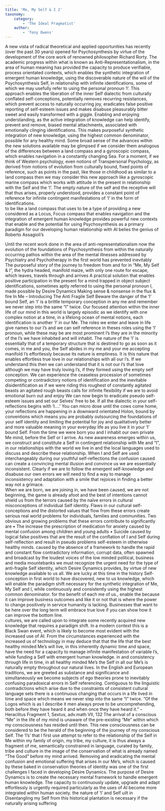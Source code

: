 ```yaml
---
title: 'Me, My Self & I 2'
taxonomy:
    category:
        - 'The Ideal Pragmatist'
    author:
        - 'Tony Owens'
---
```


A new vista of radical theoretical and applied opportunities has recently (over the past 30 years) opened for Psychosynthesis by virtue of the development of the core work of renowned philosopher Richard Rorty. The academic progress within what is known as Anti-Representationalism, in the area of human meaning has provided the capacity to produce verifiable, process orientated contexts, which enables the synthetic integration of emergent human knowledge, using the discoverable nature of the will of the Psychosynthesis Self, in relationship with infinite identifications, some of which we may usefully refer to using the personal pronoun ‘I’.
This approach enables the liberation of the inner Self dialectic from culturally conflated self-conceptions, potentially removes recurring resistances, which prevent access to naturally occurring joy, eradicates false positive reporting of self-esteem issues and makes disabuse pleasurably bitter sweet and easily transformed with a giggle.
Enabling and enjoying understanding, as the active integration of knowledge can help identify, prevent and remove, biased mental attachments, associated with emotionally clinging identifications. This makes purposeful synthetic integration of new knowledge, using the highest common denominator, possible for any healthy mind.
Some broad sense of the advances within the new solutions available may be glimpsed if we consider them analogous of the differences between a land compass and a gyroscopic compass, which enables navigation in a constantly changing Sea. For a moment, if we think of Western psychology, even notions of Transpersonal Psychology, as derived from notions of evolution from culturally bound, fixed points of reference, such as points in the past, like those in childhood as similar to a land compass then we may consider this new approach like a gyroscopic marine compass which works with attitude in the present in relationship with the Self and the ‘I’. The empty nature of the self and the receptive will that thus arises, properly understood, provides a constant point of reference for infinite contingent manifestations of ‘I’ in the form of identifications.    
to be like a land compass that uses to be a type of 
providing a new  considered as a Locus, Focus compass that enables navigation 
and the integration of emergent human knowledge provides powerful new contexts that enable 
 and the potential for using Psychosynthesis as a primary paradigm for our developing human relationship with AI belies the genius of Roberto Assagioli’s 

Until the recent work done in the area of anti-representationalism now the evolution of the foundations of Psychosynthesis from within the naturally occurring pathos within the area of the mental illnesses addressed by Psychiatry and Psychotherapy in the first world has prevented inevitably 
The purposeful story of the journey to freedom from and for in “Me, My Self & I”, the hydra headed, manifold maize, with only one route for escape, which leaves, travels through and arrives
A practical solution that enables positive participation in the present for a mind trapped in object subject identifications,  sometimes aptly referred to using the personal pronoun I, made possible by Desire Dynamics
Making sense & nonsense in the flux & fire In Me – Introducing The Anti Fragile Self
Beware the danger of the ‘I’ bound Self, an ‘I’ is a brittle temporary conception in any me and remember we never step into the same “I” twice.
Our focused attention within the inner life of our mind in this world is largely episodic as we identify with one complex notion at a time, in a lifelong ocean of mental notions, each identification is another ‘I’ in our Me. The roles we enter and leave in life give names to our I’s and we can self reference in theses roles using the ‘I’ pronoun, while these may be are most prominent I’s they are in the minority of the I’s we have inhabited and will inhabit. The nature of the ‘I’ is essentially that of a temporary structure that is destined to go as soon as it comes, in me and you, the Self abides in my me and your me accepting manifold I’s effortlessly because its nature is emptiness. It is this nature that enables effortless true love in our relationships with all our I’s. 
If we understand this then we can understand that it is not our I’s that love although we may have truly loving I’s, if they formed using the empty self conception.
We can experience the ceaseless procession of sometimes competing or contradictory notions of identification and the inevitable disidentification as if we were riding this roughest of constantly agitated beasts an agitated rough beasts calls for infinite flexibility if we are to avoid emotional burn out and enjoy
We can now begin to eradicate pseudo self-esteem issues and set our Selves’ free to be. If all the dialectic in your self-reflections begins with ‘I….’ You can micro dose until the cows come home, your reflections are happening in a downward orientated Holon, bound by conventions which means you are probably outsourcing the foundations of your self identity and limiting the potential for joy and qualitatively better and more valuable meaning in your everyday life as you live it in your ‘I’ bound Self.
From the time we were born you and I inhabit our own private Me mind, before the Self or I arrive. As new awareness emerges within us, we construct and constitute a Self in contingent relationship with Me and “I”, in our relationships with the world we live in and the local languages used to discuss and describe these relationship. 
When I and Self are used interchangeably during our youthful self-reflections the confusion caused can create a convincing mental illusion and convince us we are essentially inconsistent. Clearly if we are to follow the emergent self-knowledge and disabuse our own errors we will need to find a way to manage inconsistency and adaptation with a smile that rejoices in finding a better way not a grimace.    
When we are born, we are joining in, we have been caused, we are not beginning, the game is already afoot and the best of intentions cannot shield us from the terrors caused by the naïve errors in cultural misconceptions of individual Self identity.
Flaws in our cultural self-conceptions and the distorted values that flow from these errors create serious real world problems for individuals, families and communities. Two obvious and growing problems that these errors contribute to significantly are
•	The increase the prescription of medication for anxiety caused by mental confusion among children and young adults
•	 Suicide caused by logical false positives that are the result of the conflation of I and Self during self-reflection and result in pseudo problems self-esteem in otherwise healthy minds. 
caused by the absence of a framework to handle the rapid and constant flow contradictory information, corrupt data, often spawned and broadcast by the loudest voices of the low minded political, business and media mountebanks we must recognize the urgent need for the type of anti-fragile Self identity, which Desire Dynamics provides, by virtue of new knowledge available to us all.
We are lucky at this time in the history Self-conception in first world to have discovered, new to us knowledge, which will enable the paradigm shift necessary for the synthetic integration of Me, My Self and I, while continuously and consistently using the highest common denominator.
for the benefit of each me of us., enable the  because it can improve business outcomes and like it or not that is where the power to change positively in service humanity is lacking. Businesses that want to be here over the long term will embrace true love if you can show how it can improve the bottom line.   
cultures, we are called upon to integrate some recently acquired new knowledge that requires a paradigm shift. In a modern context this is a Black Swan event, which is likely to become most evident with the increased use of AI.
From the circumstances experienced with the increased us of technology in may deduce that that the life that the best healthy minded Me’s will live, in this inherently dynamic time and space, have the need for a capacity to manage infinite manifestation of variable I’s, while funding a Self with emergent human knowledge.
 in and consistency through life in time, in all healthy minded Me’s the Self in all our Me’s is naturally empty throughout our natural lives.
In the English and European traditions, we are greeted as substance and significance and simultaneously we become subjects of ego theories prone to inevitably confusing paradoxical errors in Self referencing. 
Contiguous to the linguistic contradictions which arise due to the constraints of consistent cultural language sets there is a continuous changing that occurs in a life lived in time and space which means we never step into the same “I” twice. 
“Of the Logos which is as I describe it men always prove to be uncomprehending, both before they have heard it and when once they have heard it.” – Heraclitus Fragment 1, Sextus, adv.math VII, 132
The arrival of a conscious “Me” in the life of my mind is unaware of the pre-existing “Me” within which my consciousness has resided until then. This new consciousness can be considered to be the herald of the beginning of the journey of my conscious Self. 
The ‘I’s’ that I first use attempt to refer to the relationship of the Self in Me within my family of origin, my tribe, my culture, it is thus always a fragment of me, semantically constrained in language, curated by family, tribe and culture in the image of the conservation of what is already named “The Good” before my mind arrived.
Removing and eradicating the mental confusion and emotional suffering that arises in our Me’s, which is caused by these baked in conservation theories of identity was one of the first challenges I faced in developing Desire Dynamics.
The purpose of Desire Dynamics is to create the necessary mental framework to handle emergent human knowledge. The capacity to continuously update, upgrade and adapt effortlessly is urgently required particularly as the uses of AI become more integrated within human society.
the nature of ‘I’ and Self uilt in Disentangling my Self from this historical plantation is necessary if the naturally arising suffering 